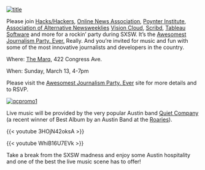 [![][1]][2]

Please join [Hacks/Hackers][3], [Online News Association][4], [Poynter Institute][5], [Association of Alternative Newsweeklies][6] [Vision Cloud][7], [Scribd][8], [Tableau Software][9] and more for a rockin&#8217; party during SXSW. It&#8217;s the [Awesomest Journalism Party. Ever.][2] Really. And you&#8217;re invited for music and fun with some of the most innovative journalists and developers in the country.

Where: [The Marq][10], 422 Congress Ave.

When: Sunday, March 13, 4-7pm

Please visit the [Awesomest Journalism Party. Ever][2] site for more details and to RSVP.

[![][11]][12]

Live music will be provided by the very popular Austin band [Quiet Company][13] (a recent winner of Best Album by an Austin Band at the [Roaries][14]).

{{< youtube 3HOjN42oksA >}}

{{< youtube WhiB16U7EVk >}}

Take a break from the SXSW madness and enjoy some Austin hospitality and one of the best the live music scene has to offer!

 [1]: http://hackshackers.com/wp-content/uploads/2011/02/title.jpg "title"
 [2]: http://awesomest.journalismparty.com/ever/
 [3]: http://hackshackers.com
 [4]: http://journalists.org/
 [5]: http://www.poynter.org/
 [6]: http://www.altweeklies.com
 [7]: http://www.visioncloud.eu/
 [8]: http://www.scribd.com/
 [9]: http://tableausoftware.com
 [10]: http://www.yelp.com/biz/the-marq-austin
 [11]: http://hackshackers.com/wp-content/uploads/2011/02/qcpromo1.jpg "qcpromo1"
 [12]: http://hackshackers.com/wp-content/uploads/2011/02/qcpromo1.jpg
 [13]: http://quietcompanymusic.com
 [14]: http://theroaries.com/